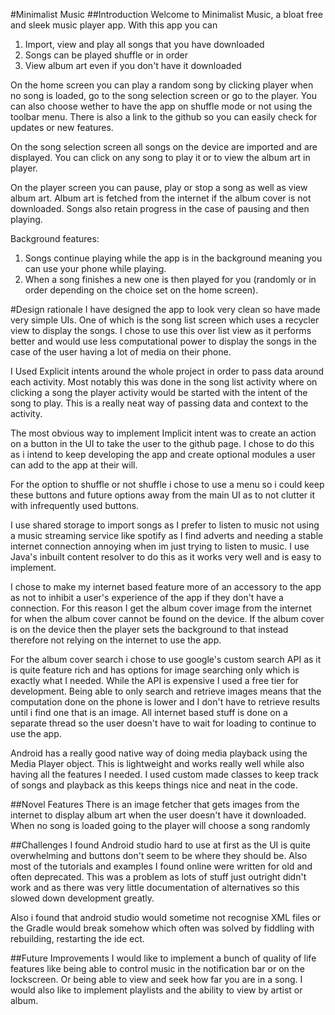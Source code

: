 #Minimalist Music
##Introduction
Welcome to Minimalist Music, a bloat free and sleek music player app.
With this app you can
1. Import, view and play all songs that you have downloaded
2. Songs can be played shuffle or in order
3. View album art even if you don't have it downloaded

On the home screen you can play a random song by clicking player when no song is loaded,
go to the song selection screen or go to the player. You can also choose wether to have the
app on shuffle mode or not using the toolbar menu. There is also a link to the github so you can
easily check for updates or new features.

On the song selection screen all songs on the device are imported and are displayed. You can click on 
any song to play it or to view the album art in player.

On the player screen you can pause, play or stop a song as well as view album art.
Album art is fetched from the internet if the album cover is not downloaded. Songs also
retain progress in the case of pausing and then playing.

Background features:
1. Songs continue playing while the app is in the background meaning you can use your phone while playing.
2. When a song finishes a new one is then played for you (randomly or in order depending on
the choice set on the home screen).

#Design rationale
I have designed the app to look very clean so have made very simple UIs.
One of which is the song list screen which uses a recycler view to display the songs. I chose
to use this over list view as it performs better and would use less computational power to
display the songs in the case of the user having a lot of media on their phone.

I Used Explicit intents around the whole project in order to pass data around each activity.
Most notably this was done in the song list activity where on clicking a song the player activity
would be started with the intent of the song to play. This is a really neat way of passing data and 
context to the activity.

The most obvious way to implement Implicit intent was to create an action on a button in the UI
to take the user to the github page. I chose to do this as i intend to keep developing the app
and create optional modules a user can add to the app at their will.

For the option to shuffle or not shuffle i chose to use a menu so i could keep these buttons and
future options away from the main UI as to not clutter it with infrequently used buttons.

I use shared storage to import songs as I prefer to listen to music not using a music streaming service like spotify
as I find adverts and needing a stable internet connection annoying when im just trying to listen to music.
I use Java's inbuilt content resolver to do this as it works very well and is easy to implement.

I chose to make my internet based feature more of an accessory to the app as not to inhibit 
a user's experience of the app if they don't have a connection. For this reason I get the album cover image
from the internet for when the album cover cannot be found on the device. If the album cover is on the device 
then the player sets the background to that instead therefore not relying on the internet to use the app.

For the album cover search i chose to use google's custom search API as it is quite feature rich
and has options for image searching only which is exactly what I needed. While the API is expensive I used a free tier for development.
Being able to only search and retrieve images means that the computation done on the phone is lower and I don't have to retrieve results 
until i find one that is an image. All internet based stuff is done on a separate thread so the user doesn't have to wait for loading
to continue to use the app.

Android has a really good native way of doing media playback using the Media Player object.
This is lightweight and works really well while also having all the features I needed.
I used custom made classes to keep track of songs and playback as this keeps things nice and neat in the code.

##Novel Features
There is an image fetcher that gets images from the internet to display album art
when the user doesn't have it downloaded.
When no song is loaded going to the player will choose a song randomly

##Challenges
I found Android studio hard to use at first as the UI is quite overwhelming and buttons 
don't seem to be where they should be. Also most of the tutorials and examples I found online
were written for old and often deprecated. This was a problem as lots of stuff just outright didn't work 
and as there was very little documentation of alternatives so this slowed down development greatly.

Also i found that android studio would sometime not recognise XML files or the Gradle would break somehow
which often was solved by fiddling with rebuilding, restarting the ide ect.

##Future Improvements
I would like to implement a bunch of quality of life features like being able to control music
in the notification bar or on the lockscreen. Or being able to view and seek how far you are
in a song. I would also like to implement playlists and the ability to view by artist or album.


